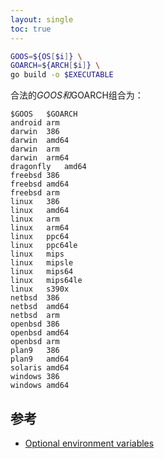 ```yaml
---
layout: single
toc: true
---
```


```bash
GOOS=${OS[$i]} \
GOARCH=${ARCH[$i]} \
go build -o $EXECUTABLE
```

合法的$GOOS和$GOARCH组合为：

```
$GOOS	$GOARCH
android	arm
darwin	386
darwin	amd64
darwin	arm
darwin	arm64
dragonfly	amd64
freebsd	386
freebsd	amd64
freebsd	arm
linux	386
linux	amd64
linux	arm
linux	arm64
linux	ppc64
linux	ppc64le
linux	mips
linux	mipsle
linux	mips64
linux	mips64le
linux	s390x
netbsd	386
netbsd	amd64
netbsd	arm
openbsd	386
openbsd	amd64
openbsd	arm
plan9	386
plan9	amd64
solaris	amd64
windows	386
windows	amd64
```

## 参考

- [Optional environment variables](https://golang.org/doc/install/source#environment)